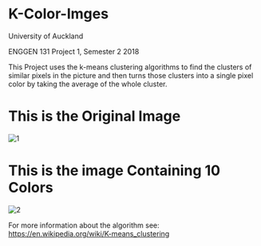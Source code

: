 # K-Color-Imges

University of Auckland

ENGGEN 131 Project 1, Semester 2 2018

This Project uses the k-means clustering algorithms to find the clusters of similar pixels in the picture and then turns those clusters into a single pixel color by taking the average of the whole cluster.

# This is the Original Image

![1](https://user-images.githubusercontent.com/34535571/53775142-375ba100-3f56-11e9-8155-da5369a1c949.jpg)

# This is the image Containing 10 Colors

![2](https://user-images.githubusercontent.com/34535571/53775183-58bc8d00-3f56-11e9-990b-f9c413bc7f8c.jpg)

For more information about the algorithm see: https://en.wikipedia.org/wiki/K-means_clustering
